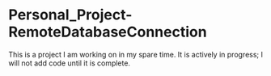 # Personal_Project-RemoteDatabaseConnection

This is a project I am working on in my spare time. It is actively in progress; I will not add code until it is complete.
